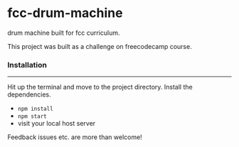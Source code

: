 # fcc-drum-machine
drum machine built for fcc curriculum.

This project was built as a challenge on freecodecamp course.

### Installation
----------------

Hit up the terminal and move to the project directory.
Install the dependencies.
  - `npm install`
  - `npm start`
  -  visit your local host server

Feedback issues etc. are more than welcome!
